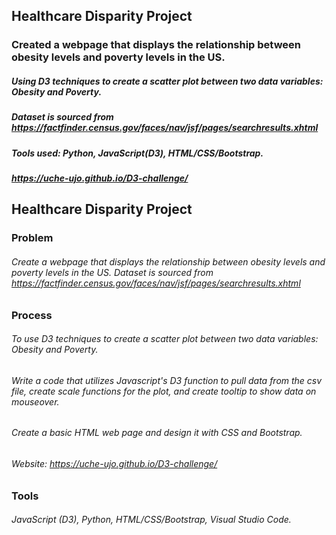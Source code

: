 ## Healthcare Disparity Project
### Created a webpage that displays the relationship between obesity levels and poverty levels in the US.

##### Using D3 techniques to create a scatter plot between two data variables: Obesity and Poverty. 
##### Dataset is sourced from https://factfinder.census.gov/faces/nav/jsf/pages/searchresults.xhtml
##### Tools used: Python, JavaScript(D3), HTML/CSS/Bootstrap.

##### https://uche-ujo.github.io/D3-challenge/




## Healthcare Disparity Project

### Problem
###### Create a webpage that displays the relationship between obesity levels and poverty levels in the US. Dataset is sourced from https://factfinder.census.gov/faces/nav/jsf/pages/searchresults.xhtml


### Process
###### To use D3 techniques to create a scatter plot between two data variables: Obesity and Poverty.
###### Write a code that utilizes Javascript's D3 function to pull data from the csv file, create scale functions for the plot, and create tooltip to show data on mouseover.
###### Create a basic HTML web page and design it with CSS and Bootstrap.

###### Website: https://uche-ujo.github.io/D3-challenge/


### Tools 
###### JavaScript (D3), Python, HTML/CSS/Bootstrap, Visual Studio Code.

